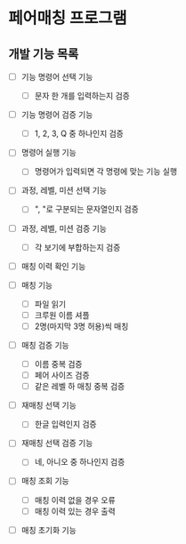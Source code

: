 # 페어매칭 프로그램

## 개발 기능 목록

- [ ] 기능 명령어 선택 기능
    - [ ] 문자 한 개를 입력하는지 검증

- [ ] 기능 명령어 검증 기능
    - [ ] 1, 2, 3, Q 중 하나인지 검증

- [ ] 명령어 실행 기능
    - [ ] 명령어가 입력되면 각 명령에 맞는 기능 실행

- [ ] 과정, 레벨, 미션 선택 기능
    - [ ] ", "로 구분되는 문자열인지 검증

- [ ] 과정, 레벨, 미션 검증 기능
    - [ ] 각 보기에 부합하는지 검증

- [ ] 매칭 이력 확인 기능

- [ ] 매칭 기능
    - [ ] 파일 읽기
    - [ ] 크루원 이름 셔플
    - [ ] 2명(마지막 3명 허용)씩 매칭

- [ ] 매칭 검증 기능
    - [ ] 이름 중복 검증
    - [ ] 페어 사이즈 검증
    - [ ] 같은 레벨 하 매칭 중복 검증

- [ ] 재매칭 선택 기능
    - [ ] 한글 입력인지 검증

- [ ] 재매칭 선택 검증 기능
    - [ ] 네, 아니오 중 하나인지 검증

- [ ] 매칭 조회 기능
    - [ ] 매칭 이력 없을 경우 오류
    - [ ] 매칭 이력 있는 경우 출력

- [ ] 매칭 초기화 기능